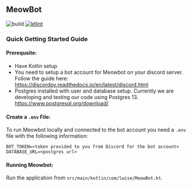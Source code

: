 ## MeowBot
![build](https://github.com/lwise/meowbot/workflows/MeowBot%20CI/badge.svg) [![ktlint](https://img.shields.io/badge/code%20style-%E2%9D%A4-FF4081.svg)](https://ktlint.github.io/)


### Quick Getting Started Guide

#### Prerequsite:
- Have Kotlin setup
- You need to setup a bot account for Meowbot on your discord server. Follow the guide here: https://discordpy.readthedocs.io/en/latest/discord.html
- Postgres installed with user and database setup. Currently we are developing and testing our code using Postgres 13. https://www.postgresql.org/download/

#### Create a `.env` File:
To run Meowbot locally and connected to the bot account you need a `.env` file with the following information:

```
BOT_TOKEN=<token provided to you from Discord for the bot account>
DATABASE_URL=<postgres url>
```

#### Running Meowbot:
Run the application from `src/main/kotlin/com/lwise/MeowBot.kt`. 
